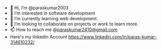 - 👋 Hi, I’m @paraskumar2003
- 👀 I’m interested in software development
- 🌱 I’m currently learning web development.
- 💞️ I’m looking to collaborate on projects or work to learn more.
- 📫 How to reach me @paraskumar2410@gmail.com
- Here's my linkedin Account https://www.linkedin.com/in/paras-kumar-314610232/

<!---
paraskumar2003/paraskumar2003 is a ✨ special ✨ repository because its `README.md` (this file) appears on your GitHub profile.
You can click the Preview link to take a look at your changes.
--->
